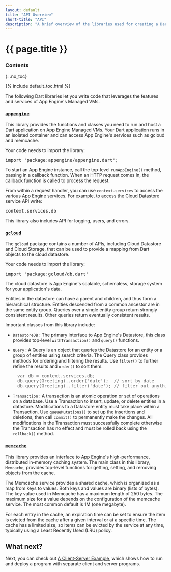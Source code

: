 ```yaml
---
layout: default
title: "API Overview"
short-title: "API"
description: "A brief overview of the libraries used for creating a Dart runtime instance on App Engine."
---
```


# {{ page.title }}

### Contents
{: .no_toc}

{% include default_toc.html %}

The following Dart libraries let you write code that leverages
the features and services of App Engine's Managed VMs.

### [`appengine`](https://github.com/dart-lang/appengine)

This library provides the functions and classes you need to run and host
a Dart application on App Engine Managed VMs.
Your Dart application runs in an isolated container and
can access App Engine's services such as gcloud and memcache.

Your code needs to import the library:

<pre>
import 'package:appengine/appengine.dart';
</pre>

To start an App Engine instance,
call the top-level `runAppEngine()` method, passing in a callback function.
When an HTTP request comes in, the callback function is called to process
the request.

From within a request handler,
you can use `context.services` to access the various App Engine services.
For example, to access the Cloud Datastore service API write:
<pre>
context.services.db
</pre>

This library also includes API for logging, users, and errors.

### [`gcloud`](https://pub.dartlang.org/packages/gcloud)

The `gcloud` package contains a number of APIs,
including Cloud Datastore and Cloud Storage, that can
be used to provide a mapping from Dart objects to the cloud datastore.

Your code needs to import the library:

<pre>
import 'package:gcloud/db.dart'
</pre>

The cloud datastore is App Engine's scalable, schemaless, storage system
for your application's data.

Entities in the datastore can have a parent and children, and thus
form a hierarchical structure.
Entities descended from a common ancestor are in the same entity group.
Queries over a single entity group return strongly consistent results.
Other queries return eventually consistent results.

Important classes from this library include:

* `DatastoreDB`
: The primary interface to App Engine's Datastore, this class provides
  top-level `withTransaction()` and `query()` functions.

* `Query`
: A Query is an object that queries the Datastore for an entity or
  a group of entities using search criteria. The Query class provides
  methods for ordering and filtering the results.
  Use `filter()` to further refine the results and `order()` to sort them.

<blockquote style="border:0px">
<pre>
var db = context.services.db;
db.query(Greeting)..order('date');  // sort by date
db.query(Greeting)..filter('date'); // filter out anything that is not a date
</pre>
</blockquote>

* `Transaction`
: A transaction is an atomic operation or set of operations on a
  database.
  Use a Transaction to insert, update, or delete entities in a datastore.
  Modifications to a Datastore entity must take place within a Transaction.
  Use `queueMutations()` to set up the insertions and deletions,
  then call `commit()` to permanently make the changes.
  All modifications in the Transaction must successfully complete
  otherwise the Transaction has no effect and must be rolled back
  using the `rollback()` method.

### [`memcache`](https://github.com/dart-lang/memcache)

This library provides an interface to App Engine's high-performance,
distributed in-memory caching system.
The main class in this library,
`Memcache`, provides top-level functions for getting, setting,
and removing objects from the cache.

The Memcache service provides a shared cache, which is organized as a map
from keys to values. Both keys and values are binary (lists of bytes).
The key value used in Memcache has a maximum
length of 250 bytes.
The maximum size for a
value depends on the configuration of the memcache service.
The most common default is 1M (one megabyte).

For each entry in the cache, an expiration time can be set
to ensure the item is evicted from the cache after a given interval or at
a specific time. The cache has a limited size, so items can be
evicted by the service at any time, typically using a Least
Recently Used (LRU) policy.

## What next?

Next, you can check out [A Client-Server Example](client-server/),
which shows how to run and deploy a program with separate
client and server programs.
